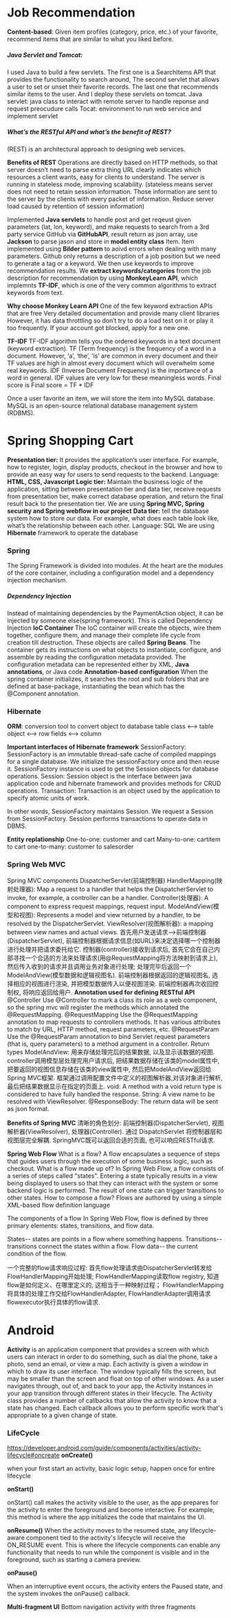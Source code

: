 # Job Recommendation
**Content-based**: Given item profiles (category, price, etc.) of your favorite, recommend items that are similar to what you liked before. 

##### Java Servlet and Tomcat:
I used Java to build a few servlets. The first one is a SearchItems API that provides the functionality to search around, The second servlet that allows a user to set or unset their favorite records. The last one that recommends similar items to the user. And I deploy these servlets on tomcat.
Java servlet: java class to interact with remote server to handle reponse and request preocudure calls
Tocat: environment to run web service and implement servlet

##### What’s the RESTful API and what’s the benefit of REST?
(REST) is an architectural approach to designing web services. 

**Benefits of REST**
Operations are directly based on HTTP methods, so that server doesn’t need to parse extra thing
URL clearly indicates which resources a client wants, easy for clients to understand.
The server is running in stateless mode, improving scalability. (stateless means server does not need to retain session information. Those information are sent to the server by the clients with every packet of information. Reduce server load caused by retention of session information)

 Implemented **Java servlets** to handle post and get reqeust given parameters (lat, lon, keyword), and make requests to search from a 3rd party service GitHub via **GitHubAPI**, result return as json array, use **Jackson** to parse jason and store in **model entity class** Item. Item implemented using **Bilder pattern** to aoivd errors when dealing with many parameters. Github only returns a description of a job position but we need to generate a tag or a keyword. We then use keywords to improve recommendation results. We **extract keywords/categories** from the job description for recommendation by using **MonkeyLearn API**, which implemnts **TF-IDF**, which is one of the very common algorithms to extract keywords from text.

**Why choose Monkey Learn API**
One of the few keyword extraction APIs that are free
Very detailed documentation and provide many client libraries
However, it has data throttling so don’t try to do a load test on it or play it too frequently. If your account got blocked, apply for a new one. 

**TF-IDF**
TF-IDF algorithm tells you the ordered keywords in a text document (keyword extraction). TF (Term frequency) is the frequency of a word in a document. However, ‘a’, ‘the’, ‘is’ are common in every document and their TF values are high in almost every document which will overwhelm some real keywords.  IDF (Inverse Document Frequency) is the importance of a word in general. IDF values are very low for these meaningless words. Final score is 
Final score = TF * IDF

Once a user favorite an item, we wiil store the item into MySQL database. MySQL is an open-source relational database management system (RDBMS).

# Spring Shopping Cart
**Presentation tier:**  It provides the application’s user interface. For example, how to register, login, display products, checkout in the browser and how to provide an easy way for users to send requests to the backend.
Language: **HTML, CSS, Javascript**
**Logic tier:** Maintain the business logic of the application, sitting between presentation tier and data tier, receive requests from presentation tier, make correct database operation, and return the final result back to the presentation tier.
We are using **Spring MVC, Spring security and Spring webflow in our project**
**Data tier:**
tell the database system how to store our data. For example, what does each table look like, what’s the relationship between each other.
Language: SQL
We are using **Hibernate** framework to operate the database 

### Spring
The Spring Framework is divided into modules. At the heart are the modules of the core container, including a configuration model and a dependency injection mechanism. 
##### Dependency Injection

Instead of maintaining dependencies by the PaymentAction object, it can be injected by someone else(spring framework). This is called Dependency Injection
**IoC Container**
The IoC container will create the objects, wire them together, configure them, and manage their complete life cycle from creation till destruction. These objects are called **Spring Beans**.
The container gets its instructions on what objects to instantiate, configure, and assemble by reading the configuration metadata provided. The configuration metadata can be represented either by XML, **Java annotations**, or Java code
**Annotation-based configuration**
When the spring container initializes, it searches the root and sub folders that are defined at base-package, instantiating the bean which has the @Component annotation.

### Hibernate
**ORM**: conversion tool to convert object to database table
class <--> table
object <--> row
fields <--> column

**Important interfaces of Hibernate framework**
SessionFactory: SessionFactory is an immutable thread-safe cache of compiled mappings for a single database. We initialize the sessionFactory once and then reuse it. SessionFactory instance is used to get the Session objects for database operations.
Session: Session object is the interface between java application code and hibernate framework and provides methods for CRUD operations.
Transaction: Transaction is an object used by the application to specify atomic units of work. 

In other words, SessionFactory maintains Session. We request a Session from SessionFactory. Session performs transactions to operate data in DBMS.

**Entity replationship**
One-to-one: customer and cart
Many-to-one: cartitem to cart
one-to-many: customer to salesorder

### Spring Web MVC
Spring MVC components
DispatcherServlet(前端控制器)
HandlerMapping(映射处理器): Map a request to a handler that helps the DispatcherServlet to invoke, for example, a controller can be a handler.
Controller(处理器): A component to express request mappings, request input.
ModelAndView(模型和视图): Represents a model and view returned by a handler, to be resolved by the DispatcherServlet.
ViewResolver(视图解析器): a mapping between view names and actual views.
首先用户发送请求-->前端控制器(DispatcherServlet), 前端控制器根据请求信息(如URL)来决定选择哪一个控制器进行处理并把请求委托给它. 
控制器(controller)接收到请求后, 首先它会在自己内部寻找一个合适的方法来处理请求(用@RequestMapping将方法映射到请求上), 然后传入收到的请求并且调用业务对象进行处理; 处理完毕后返回一个ModelAndView(模型数据和逻辑视图名). 
前端控制器根据返回的逻辑视图名, 选择相应的视图进行渲染, 并把模型数据传入以便视图渲染. 
前端控制器再次收回控制权, 将响应返回给用户.
**Annotation used for defining RESTful API**
@Controller
Use @Controller to mark a class its role as a web component, so the spring mvc will register the methods which annotated the @RequestMapping.
@RequestMapping
Use the @RequestMapping annotation to map requests to controllers methods. It has various attributes to match by URL, HTTP method, request parameters, etc.
@RequestParam
Use the @RequestParam annotation to bind Servlet request parameters (that is, query parameters) to a method argument in a controller.
Return types
ModelAndView: 用来存储处理完后的结果数据, 以及显示该数据的视图. controller调用模型层处理完用户请求后, 把结果数据存储在该类的model属性中, 把要返回的视图信息存储在该类的view属性中, 然后把ModelAndView返回给Spring MVC框架. 框架通过调用配置文件中定义的视图解析器,对该对象进行解析, 最后把结果数据显示在指定的页面上.
void: A method with a void return type is considered to have fully handled the response.
String: A view name to be resolved with ViewResolver.
@ResponseBody: The return data will be sent as json format.


**Benefits of Spring MVC**
清晰的角色划分: 前端控制器(DispatcherServlet), 视图解析器(ViewResolver), 处理器(Controller). 通过 DispatchServlet 将控制器层和视图层完全解耦.
SpringMVC既可以返回合适的页面, 也可以响应RESTful请求.

**Spring Web Flow**
What is a flow?
A flow encapsulates a sequence of steps that guides users through the execution of some business logic, such as checkout.
What is a flow made up of?
In Spring Web Flow, a flow consists of a series of steps called "states". Entering a state typically results in a view being displayed to users so that they can interact with the system or some backend logic is performed. The result of one state can trigger transitions to other states.
How to compose a flow?
Flows are authored by using a simple XML-based flow definition language

The components of a flow
In Spring Web Flow, flow is defined by three primary elements: states, transitions, and flow data.

States-- states are points in a flow where something happens.
Transitions-- transitions connect the states within a flow.
Flow data-- the current condition of the flow.

一个完整的flow请求响应过程:
首先flow处理请求由DispatcherServlet转发给FlowHandlerMapping开始处理;
FlowHandlerMapping读取flow registry, 知道flow是如何定义、在哪里定义的, 这相当于一种映射过程；
FlowHandlerMapping将具体的处理工作交给FlowHandlerAdapter, FlowHandlerAdapter调用请求flowexecutor执行具体的flow请求.

# Android
**Activity** is an application component that provides a screen with which users can interact in order to do something, such as dial the phone, take a photo, send an email, or view a map. Each activity is given a window in which to draw its user interface. The window typically fills the screen, but may be smaller than the screen and float on top of other windows.
As a user navigates through, out of, and back to your app, the Activity instances in your app transition through different states in their lifecycle. The Activity class provides a number of callbacks that allow the activity to know that a state has changed. Each callback allows you to perform specific work that's appropriate to a given change of state.
### LifeCycle
https://developer.android.com/guide/components/activities/activity-lifecycle#oncreate
**onCreate()**

when your first start an activity, basic logic setup, happen once for entire lifecycle

**onStart()**

 onStart() call makes the activity visible to the user, as the app prepares for the activity to enter the foreground and become interactive. For example, this method is where the app initializes the code that maintains the UI.

**onResume()**
When the activity moves to the resumed state, any lifecycle-aware component tied to the activity's lifecycle will receive the ON_RESUME event. This is where the lifecycle components can enable any functionality that needs to run while the component is visible and in the foreground, such as starting a camera preview.

**onPause()**

When an interruptive event occurs, the activity enters the Paused state, and the system invokes the onPause() callback.

**Multi-fragment UI**
Bottom navigation activity with three fragments








